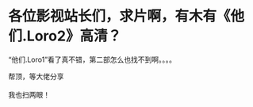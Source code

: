 # 各位影视站长们，求片啊，有木有《他们.Loro2》高清？


“他们.Loro1”看了真不错，第二部怎么也找不到啊。。。。<br />


帮顶，等大佬分享<br />
<br />
我也扫两眼！<br />
<br />
<img src="static/image/smiley/default/lol.gif" smilieid="12" border="0" alt="" /><img src="static/image/smiley/default/lol.gif" smilieid="12" border="0" alt="" /><img src="static/image/smiley/default/lol.gif" smilieid="12" border="0" alt="" />
